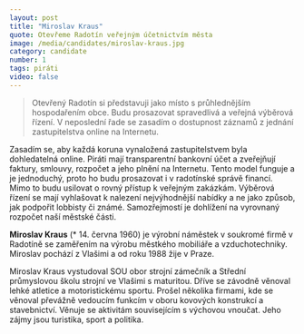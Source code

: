 ```yaml
---
layout: post
title: "Miroslav Kraus"
quote: Otevřeme Radotín veřejným účetnictvím města
image: /media/candidates/miroslav-kraus.jpg
category: candidate
number: 1
tags: piráti
video: false
---
```


> Otevřený Radotín si představuji jako místo s průhlednějším hospodařením obce. Budu
prosazovat spravedlivá a veřejná výběrová řízení. V neposlední řade se zasadím o
dostupnost záznamů z jednání zastupitelstva online na Internetu.

Zasadím se, aby každá koruna vynaložená zastupitelstvem byla dohledatelná online. Piráti mají
transparentní bankovní účet a zveřejňují faktury, smlouvy, rozpočet a jeho plnění na Internetu. Tento
model funguje a je jednoduchý, proto ho budu prosazovat i v radotínské správě financí.
Mimo to budu usilovat o rovný přístup k veřejným zakázkám. Výběrová řízení se mají vyhlašovat k
nalezení nejvýhodnější nabídky a ne jako způsob, jak podpořit lobbisty či známé. Samozřejmostí je
dohlížení na vyrovnaný rozpočet naší městské části.

**Miroslav Kraus** (* 14. června 1960) je výrobní náměstek v soukromé firmě v Radotíně se zaměřením na výrobu městkého mobiliáře a vzduchotechniky. Miroslav pochází z Vlašimi a od roku 1988 žije v Praze.

Miroslav Kraus vystudoval SOU obor strojní zámečník a Střední průmyslovou školu strojní ve Vlašimi s maturitou. Dříve se závodně věnoval lehké atletice a motoristickému sportu. Prošel několika firmami, kde se věnoval převážně vedoucím funkcím v oboru kovových konstrukcí a stavebnictví. Věnuje se aktivitám souvisejícím s výchovou vnoučat. Jeho zájmy jsou turistika, sport a politika.

